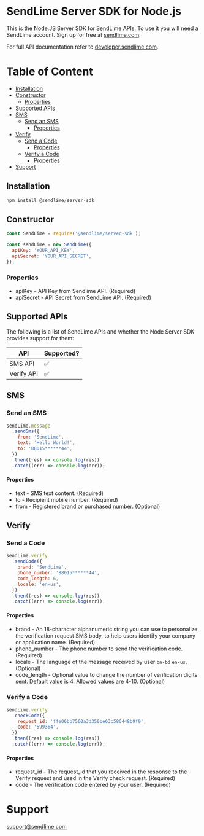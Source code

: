 # SendLime Server SDK for Node.js

This is the Node.JS Server SDK for SendLime APIs. To use it you will need a SendLime account. Sign up for free at [sendlime.com](https://sendlime.com).

For full API documentation refer to [developer.sendlime.com](https://developer.sendlime.com).

# Table of Content <!-- omit in toc -->

- [Installation](#installation)
- [Constructor](#constructor)
  - [Properties](#properties)
- [Supported APIs](#supported-apis)
- [SMS](#sms)
  - [Send an SMS](#send-an-sms)
    - [Properties](#properties-1)
- [Verify](#verify)
  - [Send a Code](#send-a-code)
    - [Properties](#properties-2)
  - [Verify a Code](#verify-a-code)
    - [Properties](#properties-3)
- [Support](#support)

## Installation

```js
npm install @sendlime/server-sdk
```

## Constructor

```js
const SendLime = require('@sendlime/server-sdk');

const sendLime = new SendLime({
  apiKey: 'YOUR_API_KEY',
  apiSecret: 'YOUR_API_SECRET',
});
```

### Properties

- apiKey - API Key from Sendlime API. (Required)
- apiSecret - API Secret from SendLime API. (Required)

## Supported APIs

The following is a list of SendLime APIs and whether the Node Server SDK provides support for them:

| API        | Supported? |
|------------|------------|
| SMS API    | ✅          |
| Verify API | ✅          |

## SMS
### Send an SMS

```js
sendLime.message
  .sendSms({
    from: 'SendLime',
    text: 'Hello World!',
    to: '88015******44',
  })
  .then((res) => console.log(res))
  .catch((err) => console.log(err));
```

#### Properties

- text - SMS text content. (Required)
- to - Recipient mobile number. (Required)
- from - Registered brand or purchased number. (Optional)

## Verify

### Send a Code
```js
sendLime.verify
  .sendCode({
    brand: 'SendLime',
    phone_number: '88015******44',
    code_length: 6,
    locale: 'en-us',
  })
  .then((res) => console.log(res))
  .catch((err) => console.log(err));
```

#### Properties

- brand - An 18-character alphanumeric string you can use to personalize the verification request SMS body, to help users identify your company or application name. (Required)
- phone_number - The phone number to send the verification code. (Required)
- locale - The language of the message received by user `bn-bd` `en-us`. (Optional)
- code_length - Optional value to change the number of verification digits sent. Default value is 4. Allowed values are 4-10. (Optional)

### Verify a Code
```js
sendLime.verify
  .checkCode({
    request_id: 'ffe06bb7560a3d350be63c586448b9f9',
    code: '599364',
  })
  .then((res) => console.log(res))
  .catch((err) => console.log(err));
```

#### Properties

- request_id - The request_id that you received in the response to the Verify request and used in the Verify check request. (Required)
- code - The verification code entered by your user. (Required)

# Support

[support@sendlime.com](mailto:support@sendlime.com)
